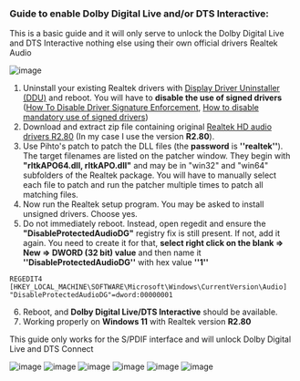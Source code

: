 ### Guide to enable Dolby Digital Live and/or DTS Interactive:

This is a basic guide and it will only serve to unlock the Dolby Digital Live and DTS Interactive nothing else using their own official drivers Realtek Audio

![image](https://user-images.githubusercontent.com/69399372/154156598-4b167bae-4116-4b53-8bb5-4af9a09d1cd3.png)

1. Uninstall your existing Realtek drivers with [Display Driver Uninstaller (DDU)](https://www.guru3d.com/files-details/display-driver-uninstaller-download.html) and reboot. You will have to **disable the use of signed drivers** ([How To Disable Driver Signature Enforcement](https://www.youtube.com/watch?v=C9M2l5vp5co), [How to disable mandatory use of signed drivers](https://answers.microsoft.com/es-es/windows/forum/all/windows-10-c%C3%B3mo-deshabilito-el-uso/778da35d-deab-4a99-84fb-02a274bf5fc5))
2. Download and extract zip file containing original [Realtek HD audio drivers R2.80](https://www.techspot.com/drivers/driver/file/information/18007/) (In my case I use the version **R2.80**).
3. Use Pihto's patch to patch the DLL files (the **password** is **''realtek''**). The target filenames are listed on the patcher window. They begin with **"rltkAPO64.dll, rltkAPO.dll"** and may be in "win32" and "win64" subfolders of the Realtek package. You will have to manually select each file to patch and run the patcher multiple times to patch all matching files.
4. Now run the Realtek setup program. You may be asked to install unsigned drivers. Choose yes.
5. Do not immediately reboot. Instead, open regedit and ensure the **"DisableProtectedAudioDG"** registry fix is still present. If not, add it again. You need to create it for that, **select right click on the blank => New => DWORD (32 bit) value** and then name it **''DisableProtectedAudioDG''** with hex value **''1''**
```
REGEDIT4
[HKEY_LOCAL_MACHINE\SOFTWARE\Microsoft\Windows\CurrentVersion\Audio]
"DisableProtectedAudioDG"=dword:00000001
```
6. Reboot, and **Dolby Digital Live/DTS Interactive** should be available.
7. Working properly on **Windows 11** with Realtek version **R2.80**

This guide only works for the S/PDIF interface and will unlock Dolby Digital Live and DTS Connect

![image](https://user-images.githubusercontent.com/69399372/154156378-87bf1406-8242-451b-8f20-5415edff27c7.png)
![image](https://user-images.githubusercontent.com/69399372/154158010-72110b9d-54ad-41b7-9587-832424688e8b.png)
![image](https://user-images.githubusercontent.com/69399372/154156422-c7e02fb7-72cd-4e69-941b-42233a3abf4f.png)
![image](https://user-images.githubusercontent.com/69399372/154156457-30987569-a326-4e82-9928-8291708ba45a.png)
![image](https://user-images.githubusercontent.com/69399372/154156477-bdae5787-24ef-4ed8-8021-a7baa31c128a.png)
![image](https://user-images.githubusercontent.com/69399372/154156529-f24494ca-c8ef-4ed7-97b5-e63861921f15.png)

